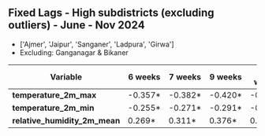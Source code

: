 ## Fixed Lags - High subdistricts (excluding outliers) - June - Nov 2024
 
- ['Ajmer', 'Jaipur', 'Sanganer', 'Ladpura', 'Girwa']
- Excluding: Ganganagar & Bikaner


| Variable                         | 6 weeks  | 7 weeks  | 9 weeks  | 10 weeks |
| -------------------------------- | -------- | -------- | -------- | -------- |
| **temperature\_2m\_max**         | -0.357\* | -0.382\* | -0.420\* | -0.428\* |
| **temperature\_2m\_min**         | -0.255\* | -0.271\* | -0.291\* | -0.293\* |
| **relative\_humidity\_2m\_mean** | 0.269\*  | 0.311\*  | 0.376\*  | 0.400\*  |
